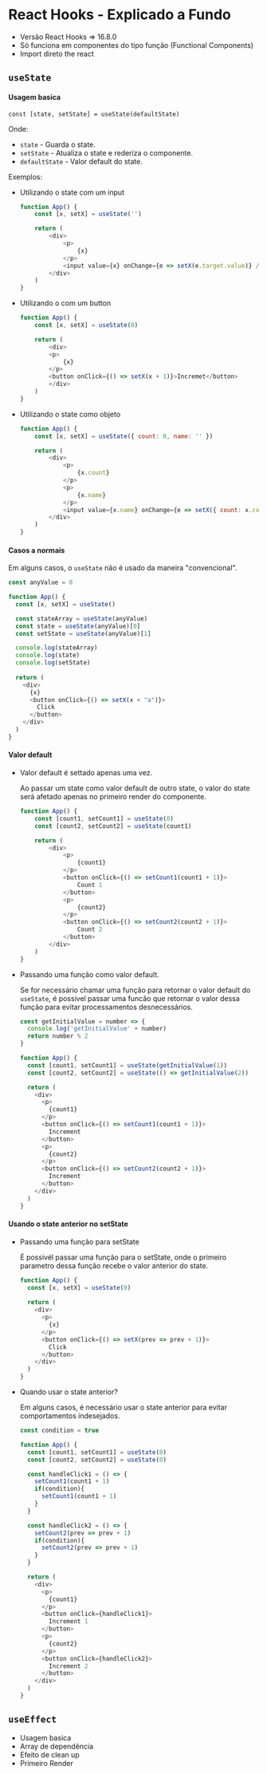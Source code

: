 # React Hooks - Explicado a Fundo

- Versão React Hooks => 16.8.0
- Só funciona em componentes do tipo função (Functional Components)
- Import direto the react

## `useState`

#### Usagem basica 

`const [state, setState] = useState(defaultState)` 

Onde:

- `state` - Guarda o state.  
- `setState` - Atualiza o state e rederiza o componente.  
- `defaultState` - Valor default do state.    

Exemplos:

- Utilizando o state com um input
    ```javascript
    function App() {
        const [x, setX] = useState('')

        return (
            <div>
                <p>
                    {x}
                </p>
                <input value={x} onChange={e => setX(e.target.value)} />
            </div>
        )
    }
    ```

- Utilizando o com um button
    ```javascript
    function App() {
        const [x, setX] = useState(0)

        return (
            <div>
            <p>
                {x}
            </p>
            <button onClick={() => setX(x + 1)}>Incremet</button>
            </div>
        )
    }

    ```


- Utilizando o state como objeto
    ```javascript
    function App() {
        const [x, setX] = useState({ count: 0, name: '' })

        return (
            <div>
                <p>
                    {x.count}
                </p>
                <p>
                    {x.name}
                </p>
                <input value={x.name} onChange={e => setX({ count: x.count + 1, name: e.target.value })} />
            </div>
        )
    }
    ```

#### Casos a normais

  Em alguns casos, o `useState` não é usado da maneira "convencional".
  ```javascript
  const anyValue = 0

  function App() {
    const [x, setX] = useState()

    const stateArray = useState(anyValue)
    const state = useState(anyValue)[0]
    const setState = useState(anyValue)[1]

    console.log(stateArray)
    console.log(state)
    console.log(setState)
    
    return (
      <div>
        {x}
        <button onClick={() => setX(x + "a")}>
          Click
        </button>
      </div>
    )
  }
  ```


#### Valor default

- Valor default é settado apenas uma vez.

  Ao passar um state como valor default de outro state, o valor do state será afetado apenas no primeiro render do componente.
  ```javascript
  function App() {
      const [count1, setCount1] = useState(0)
      const [count2, setCount2] = useState(count1)

      return (
          <div>
              <p>
                  {count1}
              </p>
              <button onClick={() => setCount1(count1 + 1)}>
                  Count 1
              </button>
              <p>
                  {count2}
              </p>
              <button onClick={() => setCount2(count2 + 1)}>
                  Count 2
              </button>
          </div>
      )
  }
  ```

- Passando uma função como valor default.    

  Se for necessário chamar uma função para retornar o valor default do `useState`, é possivel passar uma funcão que retornar o valor dessa função para evitar processamentos desnecessários. 
  ```javascript
  const getInitialValue = number => {
    console.log('getInitialValue' + number)
    return number % 2
  }

  function App() {
    const [count1, setCount1] = useState(getInitialValue(1))
    const [count2, setCount2] = useState(() => getInitialValue(2))

    return (
      <div>
        <p>
          {count1}
        </p>
        <button onClick={() => setCount1(count1 + 1)}>
          Increment
        </button>
        <p>
          {count2}
        </p>
        <button onClick={() => setCount2(count2 + 1)}>
          Increment
        </button>
      </div>
    )
  }
  ```

#### Usando o state anterior no setState

- Passando uma função para setState

  É possivél passar uma função para o setState, onde o primeiro parametro dessa função recebe o valor anterior do state. 

  ```javascript
  function App() {
    const [x, setX] = useState(0)
    
    return (
      <div>
        <p>
          {x}
        </p>
        <button onClick={() => setX(prev => prev + 1)}>
          Click
        </button>
      </div>
    )
  }
  ```

- Quando usar o state anterior?

  Em alguns casos, é necessário usar o state anterior para evitar comportamentos indesejados.

  ```javascript
  const condition = true

  function App() {
    const [count1, setCount1] = useState(0)
    const [count2, setCount2] = useState(0)

    const handleClick1 = () => {
      setCount1(count1 + 1)
      if(condition){
        setCount1(count1 + 1)
      }
    }

    const handleClick2 = () => {
      setCount2(prev => prev + 1)
      if(condition){
        setCount2(prev => prev + 1)
      }
    }

    return (
      <div>
        <p>
          {count1}
        </p>
        <button onClick={handleClick1}>
          Increment 1
        </button>
        <p>
          {count2}
        </p>
        <button onClick={handleClick2}>
          Increment 2
        </button>
      </div>
    )
  }
  ```

## `useEffect`

- Usagem basica
- Array de dependência
- Efeito de clean up 
- Primeiro Render


